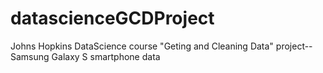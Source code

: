 datascienceGCDProject
=====================

Johns Hopkins DataScience course "Geting and Cleaning Data" project-- Samsung Galaxy S smartphone data
